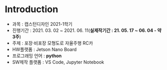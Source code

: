# Introduction

- 과목 : 캡스턴디자인 2021-1학기
- 진행기간 : 2021. 03. 02 ~ 2021. 06. 11(**실제작기간 : 21. 05. 17 ~ 06. 04 - 약 3주**)
- 주제 : 포장·비포장 모형도로 자율주행 RC카
- HW플랫폼 : Jetson Nano Board
- 프로그래밍 언어 : **python**
- SW제작 플랫폼 :  VS Code, Jupyter Notebook
